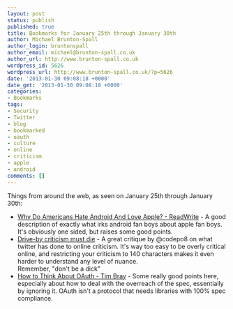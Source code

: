 ```yaml
---
layout: post
status: publish
published: true
title: Bookmarks for January 25th through January 30th
author: Michael Brunton-Spall
author_login: bruntonspall
author_email: michael@brunton-spall.co.uk
author_url: http://www.brunton-spall.co.uk
wordpress_id: 5626
wordpress_url: http://www.brunton-spall.co.uk/?p=5626
date: '2013-01-30 09:08:18 +0000'
date_gmt: '2013-01-30 09:08:18 +0000'
categories:
- Bookmarks
tags:
- Security
- Twitter
- blog
- bookmarked
- oauth
- culture
- online
- criticism
- apple
- android
comments: []
---
```

<p>Things from around the web, as seen on January 25th through January 30th:</p>
<ul>
<li><a href="http://readwrite.com/2013/01/29/why-do-americans-hate-android-and-love-apple">Why Do Americans Hate Android And Love Apple? - ReadWrite</a> - A good description of exactly what irks android fan boys about apple fan boys.  It&#039;s obviously one sided, but raises some good points.</li>
<li><a href="http://christianheilmann.com/2013/01/27/drive-by-criticism-must-die/">Drive-by criticism must die</a> - A great critique by @codepo8 on what twitter has done to online criticism.  It&#039;s way too easy to be overly critical online, and restricting your criticism to 140 characters makes it even harder to understand any level of nuance.<br />
Remember, &quot;don&#039;t be a dick&quot;</li>
<li><a href="https://www.tbray.org/ongoing/When/201x/2013/01/23/OAuth">How to Think About OAuth - Tim Bray</a> - Some really good points here, especially about how to deal with the overreach of the spec, essentially by ignoring it. OAuth isn&#039;t a protocol that needs libraries with 100% spec compliance.</li>
</ul>
